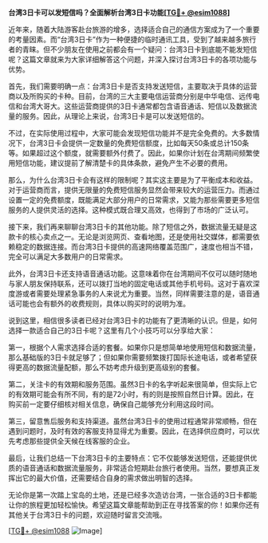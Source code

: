 **台湾3日卡可以发短信吗？全面解析台湾3日卡功能[[TG💪+ @esim1088](https://t.me/s/esim1088)]**

近年来，随着大陆游客赴台旅游的增多，选择适合自己的通信方案成为了一个重要的考量因素。而“台湾3日卡”作为一种便捷的临时通讯工具，受到了越来越多旅行者的青睐。但不少朋友在使用之前都会有一个疑问：台湾3日卡到底能不能发短信呢？这篇文章就来为大家详细解答这个问题，并深入探讨台湾3日卡的各项功能与优势。

首先，我们需要明确一点：台湾3日卡是否支持发送短信，主要取决于具体的运营商以及所购买的卡种。目前，台湾的三大主要电信运营商分别是中华电信、远传电信和台湾大哥大。这些运营商提供的3日卡通常都包含语音通话、短信以及数据流量的服务。因此，从理论上来说，台湾3日卡是可以发送短信的。

不过，在实际使用过程中，大家可能会发现短信功能并不是完全免费的。大多数情况下，台湾3日卡会提供一定数量的免费短信额度，比如每天50条或总计150条等。如果超过这个额度，就需要额外付费了。因此，如果你计划在台湾期间频繁使用短信功能，建议提前了解清楚卡的具体条款，避免产生不必要的费用。

那么，为什么台湾3日卡会有这样的限制呢？其实这主要是为了平衡成本和收益。对于运营商而言，提供无限量的免费短信服务显然会带来较大的运营压力。而通过设置一定的免费额度，既能满足大部分用户的日常需求，又能为那些需要更多短信服务的人提供灵活的选择。这种模式既合理又高效，也得到了市场的广泛认可。

接下来，我们再来聊聊台湾3日卡的其他功能。除了短信之外，数据流量无疑是这款卡的核心卖点之一。无论是浏览网页、查看地图，还是使用社交媒体，都需要依赖稳定的数据连接。而台湾3日卡提供的高速网络覆盖范围广，速度也相当不错，完全可以满足大多数用户的日常需求。

此外，台湾3日卡还支持语音通话功能。这意味着你在台湾期间不仅可以随时随地与家人朋友保持联系，还可以拨打当地的固定电话或其他手机号码。这对于喜欢深度游或者需要处理紧急事务的人来说尤为重要。当然，同样需要注意的是，语音通话可能也会有额外的收费规则，具体以购买时的说明为准。

说到这里，相信很多读者已经对台湾3日卡的功能有了更清晰的认识。但是，如何选择一款适合自己的3日卡呢？这里有几个小技巧可以分享给大家：

第一，根据个人需求选择合适的套餐。如果你只是想简单地使用短信和数据流量，那么基础版的3日卡就足够了；但如果你需要频繁拨打国际长途电话，或者希望获得更高的数据流量配额，那么不妨考虑升级到更高级别的套餐。

第二，关注卡的有效期和服务范围。虽然3日卡的名字听起来很简单，但实际上它的有效期可能会有所不同，有的是72小时，有的则是按照自然日计算。因此，在购买前一定要仔细核对相关信息，确保自己能够充分利用这段时间。

第三，留意售后服务和支持渠道。虽然台湾3日卡的使用过程通常非常顺畅，但在遇到问题时，及时有效的客服支持显得尤为重要。因此，在选择供应商时，可以优先考虑那些提供全天候在线客服的企业。

最后，让我们总结一下台湾3日卡的主要特点：它不仅能够发送短信，还能提供优质的语音通话和数据流量服务，非常适合短期赴台旅行者使用。当然，要想真正发挥出它的最大价值，还需要结合自身的需求做出明智的选择。

无论你是第一次踏上宝岛的土地，还是已经多次造访台湾，一张合适的3日卡都能让你的旅程更加轻松愉快。希望这篇文章能帮助到正在寻找答案的你！如果你还有其他关于台湾3日卡的问题，欢迎随时留言交流哦。

[[TG💪+ @esim1088](https://t.me/s/esim1088) ![Image](https://i.postimg.cc/4NQfJmqS/Snipaste-2025-05-13-00-14-12.png)]